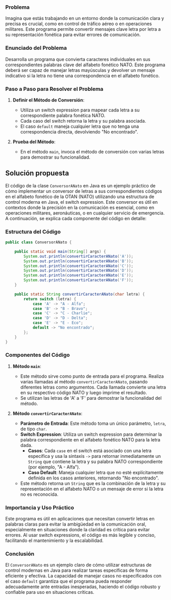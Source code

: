### Problema
Imagina que estás trabajando en un entorno donde la comunicación clara y precisa es crucial, como en control de tráfico aéreo o en operaciones militares. Este programa permite convertir mensajes clave letra por letra a su representación fonética para evitar errores de comunicación.

### Enunciado del Problema
Desarrolla un programa que convierta caracteres individuales en sus correspondientes palabras clave del alfabeto fonético NATO. Este programa deberá ser capaz de manejar letras mayúsculas y devolver un mensaje indicativo si la letra no tiene una correspondencia en el alfabeto fonético.

### Paso a Paso para Resolver el Problema

1. **Definir el Método de Conversión**:
   - Utiliza un switch expression para mapear cada letra a su correspondiente palabra fonética NATO.
   - Cada caso del switch retorna la letra y su palabra asociada.
   - El caso `default` maneja cualquier letra que no tenga una correspondencia directa, devolviendo "No encontrado".

2. **Prueba del Método**:
   - En el método `main`, invoca el método de conversión con varias letras para demostrar su funcionalidad.

## Solución propuesta
El código de la clase `ConversorANato` en Java es un ejemplo práctico de cómo implementar un conversor de letras a sus correspondientes códigos en el alfabeto fonético de la OTAN (NATO) utilizando una estructura de control moderna en Java, el switch expression. Este conversor es útil en contextos donde la precisión en la comunicación es esencial, como en operaciones militares, aeronáuticas, o en cualquier servicio de emergencia. A continuación, se explica cada componente del código en detalle:

### Estructura del Código

```java
public class ConversorANato {

    public static void main(String[] args) {
        System.out.println(convertirCaracterANato('A'));
        System.out.println(convertirCaracterANato('B'));
        System.out.println(convertirCaracterANato('C'));
        System.out.println(convertirCaracterANato('D'));
        System.out.println(convertirCaracterANato('E'));
        System.out.println(convertirCaracterANato('F'));
    }

    public static String convertirCaracterANato(char letra) {
        return switch (letra) {
            case 'A' -> "A - Alfa";
            case 'B' -> "B - Bravo";
            case 'C' -> "C - Charlie";
            case 'D' -> "D - Delta";
            case 'E' -> "E - Eco";
            default -> "No encontrado";
        };
    }
}
```

### Componentes del Código

1. **Método `main`**:
   - Este método sirve como punto de entrada para el programa. Realiza varias llamadas al método `convertirCaracterANato`, pasando diferentes letras como argumentos. Cada llamada convierte una letra en su respectivo código NATO y luego imprime el resultado.
   - Se utilizan las letras de 'A' a 'F' para demostrar la funcionalidad del método.

2. **Método `convertirCaracterANato`**:
   - **Parámetro de Entrada**: Este método toma un único parámetro, `letra`, de tipo `char`.
   - **Switch Expression**: Utiliza un switch expression para determinar la palabra correspondiente en el alfabeto fonético NATO para la letra dada.
      - **Casos**: Cada `case` en el switch está asociado con una letra específica y usa la sintaxis `->` para retornar inmediatamente un `String` que contiene la letra y su palabra NATO correspondiente (por ejemplo, "A - Alfa").
      - **Caso Default**: Maneja cualquier letra que no esté explícitamente definida en los casos anteriores, retornando "No encontrado".
   - Este método retorna un `String` que es la combinación de la letra y su representación en el alfabeto NATO o un mensaje de error si la letra no es reconocida.

### Importancia y Uso Práctico
Este programa es útil en aplicaciones que necesitan convertir letras en palabras claras para evitar la ambigüedad en la comunicación oral, especialmente en situaciones donde la claridad es crítica para evitar errores. Al usar switch expressions, el código es más legible y conciso, facilitando el mantenimiento y la escalabilidad.

### Conclusión
El `ConversorANato` es un ejemplo claro de cómo utilizar estructuras de control modernas en Java para realizar tareas específicas de forma eficiente y efectiva. La capacidad de manejar casos no especificados con el caso `default` garantiza que el programa pueda responder adecuadamente ante entradas inesperadas, haciendo el código robusto y confiable para uso en situaciones críticas.